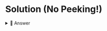 # Solution (No Peeking!)

<details> <summary> 👀 Answer </summary>

```python
import random

def rollDice(sides):
  result = random.randint(1,sides)
  return result

def roll_6_and_8():
  roll_6_sided_dice = rollDice(6)
  roll_8_sided_dice = rollDice(8)
  health = roll_6_sided_dice * roll_8_sided_dice
  return health

print("⚔️Character stats generator⚔️")
  

haveACharacter = "yes"

while haveACharacter == "yes":
  character = input("Name your warrior: ")
  health = str(roll_6_and_8())
  print("Their health is ", health,"hp" ) 
  haveACharacter = input("Want to create another character?")
```



</details>